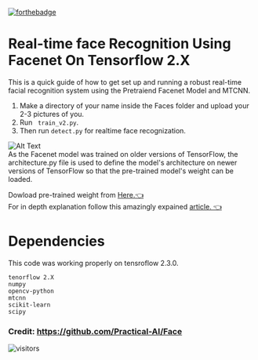 [![forthebadge](https://forthebadge.com/images/badges/made-with-python.svg)](https://forthebadge.com)


# Real-time face Recognition Using Facenet On Tensorflow 2.X

This is a quick guide of how to get set up and running a robust real-time facial recognition system using the Pretraiend Facenet Model and MTCNN.

1. Make a directory of your name inside the Faces folder and upload your 2-3 pictures of you.
2. Run ``` train_v2.py```.
3. Then run ```detect.py``` for realtime face recognization.

![Alt Text](MEDIA/gif.gif) <br>
As the Facenet model was trained on older versions of TensorFlow, the architecture.py file is used to define the model's architecture on newer versions of TensorFlow so that the pre-trained model's weight can be loaded.<br>

 Dowload pre-trained weight from [Here.👈](https://drive.google.com/drive/folders/1scGoVCQp-cNwKTKOUqevCP1N2LlyXU3l?usp=sharing) <br>
For in depth explanation follow this amazingly expained [article. 👈](https://arsfutura.com/magazine/face-recognition-with-facenet-and-mtcnn/)

# Dependencies
This code was working properly on tensroflow 2.3.0.
```
tenorflow 2.X
numpy
opencv-python
mtcnn
scikit-learn
scipy
```
### Credit: https://github.com/Practical-AI/Face

![visitors](https://visitor-badge.glitch.me/badge?page_id=page.https://github.com/R4j4n/Face-recognition-Using-Facenet-On-Tensorflow-2.X)


